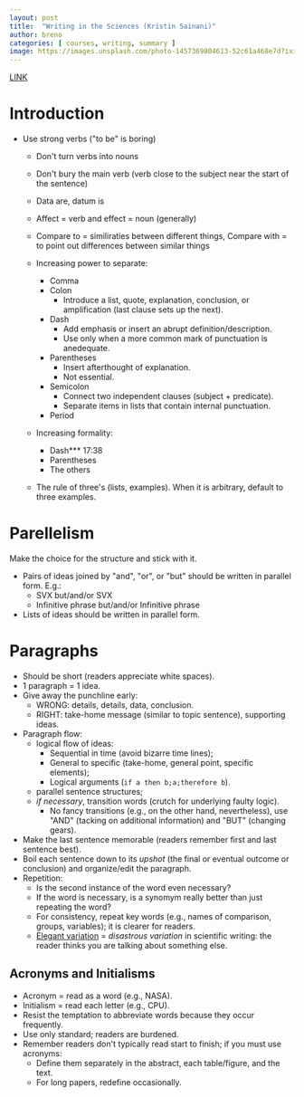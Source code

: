 ```yaml
---
layout: post
title:  "Writing in the Sciences (Kristin Sainani)"
author: breno
categories: [ courses, writing, summary ]
image: https://images.unsplash.com/photo-1457369804613-52c61a468e7d?ixid=MnwxMjA3fDB8MHxwaG90by1wYWdlfHx8fGVufDB8fHx8&ixlib=rb-1.2.1&auto=format&fit=crop&w=1350&q=80
---
```


[LINK](https://www.coursera.org/learn/sciwrite)

# Introduction

- Use strong verbs ("to be" is boring)
  - Don't turn verbs into nouns
  - Don't bury the main verb (verb close to the subject near the start of the sentence)
  - Data are, datum is
  - Affect = verb and effect = noun (generally)
  - Compare to = similiraties between different things, Compare with = to point out differences between similar things

  - Increasing power to separate:
    - Comma
    - Colon
      - Introduce a list, quote, explanation, conclusion, or amplification (last clause sets up the next).
    - Dash
      - Add emphasis or insert an abrupt definition/description.
      - Use only when a more common mark of punctuation is anedequate.
    - Parentheses
      - Insert afterthought of explanation.
      - Not essential.
    - Semicolon
      - Connect two independent clauses (subject + predicate).
      - Separate items in lists that contain internal punctuation.
    - Period

  - Increasing formality:
    - Dash*** 17:38
    - Parentheses
    - The others

  - The rule of three's (lists, examples). When it is arbitrary, default to three examples.

# Parellelism

Make the choice for the structure and stick with it.
- Pairs of ideas joined by  "and", "or", or "but" should be written in parallel form. E.g.:
  - SVX but/and/or SVX
  - Infinitive phrase but/and/or Infinitive phrase
- Lists of ideas should be written in parallel form.

# Paragraphs

- Should be short (readers appreciate white spaces).
- 1 paragraph = 1 idea.
- Give away the punchline early:
  - WRONG: details, details, data, conclusion.
  - RIGHT: take-home message (similar to topic sentence), supporting ideas.
- Paragraph flow:
  - logical flow of ideas:
    - Sequential in time (avoid bizarre time lines);
    - General to specific (take-home, general point, specific elements);
    - Logical arguments (`if a then b;a;therefore b`).
  - parallel sentence structures;
  - *if necessary*, transition words (crutch for underlying faulty logic).
    - No fancy transitions (e.g., on the other hand, nevertheless), use "AND" (tacking on additional information) and "BUT" (changing gears).
- Make the last sentence memorable (readers remember first and last sentence best).
- Boil each sentence down to its *upshot* (the final or eventual outcome or conclusion) and organize/edit the paragraph.
- Repetition:
  - Is the second instance of the word even necessary?
  - If the word is necessary, is a synomym really better than just repeating the word?
  - For consistency, repeat key words (e.g., names of comparison, groups, variables); it is clearer for readers.
  - [Elegant variation](https://www.bartleby.com/116/302.html) = *disastrous variation* in scientific writing: the reader thinks you are talking about something else.

## Acronyms and Initialisms

- Acronym = read as a word (e.g., NASA).
- Initialism = read each letter (e.g., CPU).
- Resist the temptation to abbreviate words because they occur frequently.
- Use only standard; readers are burdened.
- Remember readers don't typically read start to finish; if you must use acronyms:
  - Define them separately in the abstract, each table/figure, and the text.
  - For long papers, redefine occasionally.
